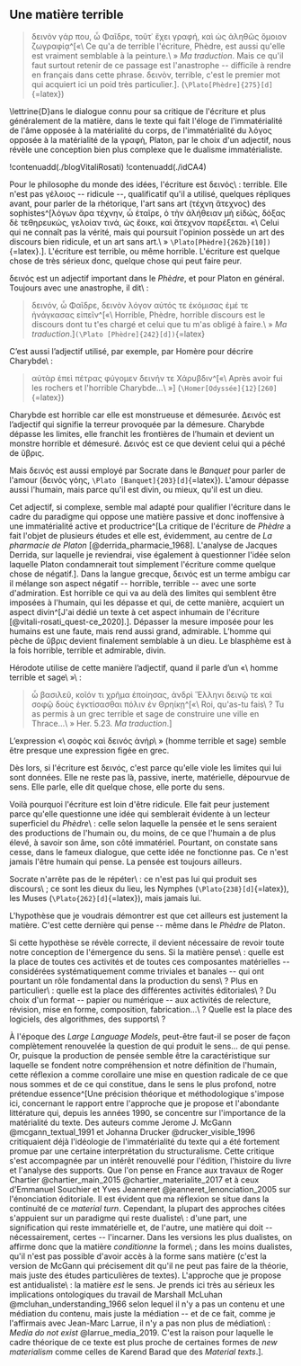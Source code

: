 ## Une matière terrible 
<!-- Il manquait un titre au chapitre. J'ai ajouté celui qui figurait sur le PDF de la version précédente du chapitre. -->

>δεινὸν γάρ που, ὦ Φαῖδρε, τοῦτ᾽ ἔχει γραφή, καὶ ὡς ἀληθῶς ὅμοιον ζωγραφίᾳ^[«\ Ce qu'a de terrible l'écriture, Phèdre, est aussi qu'elle est vraiment semblable à la peinture.\ » _Ma traduction_. Mais ce qu'il faut surtout retenir de ce passage est l'anastrophe -- difficile à rendre en français dans cette phrase. δεινὸν, terrible, c'est le premier mot qui acquiert ici un poid très particulier.]. (`\Plato[Phèdre]{275}[d]`{=latex})

\lettrine{D}ans le dialogue connu pour sa critique de l'écriture et plus généralement de la matière, dans le texte qui fait l'éloge de l'immatérialité de l'âme opposée à la matérialité du corps, de l'immatérialité du λόγος opposée à la matérialité de la γραφὴ, Platon, par le choix d'un adjectif, nous révèle une conception bien plus complexe que le dualisme immatérialiste.

!contenuadd(./blogVitaliRosati)
!contenuadd(./idCA4)

Pour le philosophe du monde des idées, l'écriture est δεινός\ : terrible. Elle n'est pas γἑλοιος -- ridicule --, qualificatif qu'il a utilisé, quelques répliques avant, pour parler de la rhétorique, l'art sans art (τέχνη ἄτεχνος) des sophistes^[λόγων ἄρα τέχνην, ὦ ἑταῖρε, ὁ τὴν ἀλήθειαν μὴ εἰδώς, δόξας δὲ τεθηρευκώς, γελοίαν τινά, ὡς ἔοικε, καὶ ἄτεχνον παρέξεται. «\ Celui qui ne connaît pas la vérité, mais qui poursuit l'opinion possède un art des discours bien ridicule, et un art sans art.\ » <!-- D'où provient la traduction ? Voir le commentaire général 1. dans la partie Chapitre 1 de la feuille de route. --> `\Plato[Phèdre]{262b}[10])`{=latex}.]. L'écriture est terrible, ou même horrible. L'écriture est quelque chose de très sérieux donc, quelque chose qui peut faire peur.


δεινός est un adjectif important dans le _Phèdre_, et pour Platon en général. Toujours avec une anastrophe, il <!-- Attention aux référents. Ici, « il » réfèrait au dernier nom mentionné, soit Socrate, pourtant, la citation qui suit est de Platon. Je propose donc de supprimer la phrase qui commence par « Socrate », à la fois afin d'éviter de créer une répétition en devant remplacer « il » par « Platon », mais aussi parce que la même idée est évoquée au paragraphe 22. --> dit\ : <!-- Cette seconde phrase traitant de la même idée que les précédentes, je vous propose, par souci de fluidité, de ne pas les séparer en deux paragraphes distincts. -->

>δεινόν, ὦ Φαῖδρε, δεινὸν λόγον αὐτός τε ἐκόμισας ἐμέ τε ἠνάγκασας εἰπεῖν^[«\ Horrible, Phèdre, horrible discours est le discours dont tu t'es chargé et celui que tu m'as obligé à faire.\ » _Ma traduction_.]`(\Plato [Phèdre]{242}[d])`{=latex}

C’est aussi l’adjectif utilisé, par exemple, par Homère pour décrire Charybde\ :

>αὐτὰρ ἐπεὶ πέτρας φύγομεν δεινήν τε Χάρυβδιν^[«\ Après avoir fui les rochers et l'horrible Charybde...\ »] <!-- Voir le commentaire n°1 dans la partie Chapitre 1 de la feuille de route. --> (`\Homer[Odyssée]{12}[260]`{=latex})


Charybde est horrible car elle est monstrueuse et démesurée. Δεινός est l’adjectif qui signifie la terreur provoquée par la démesure. Charybde dépasse les limites, elle franchit les frontières de l’humain et devient un monstre horrible et démesuré. Δεινός est ce que devient celui qui a péché de ὕβρις.

Mais δεινός est aussi employé <!-- Je propose de changer « l'adjectif utilisé » par « employé » afin réduire le nombre de répétions et d'apporter un peu plus de variation dans le texte --> par Socrate dans le _Banquet_ pour parler de l'amour (δεινὸς γόης, `\Plato [Banquet]{203}[d]`{=latex}). L'amour dépasse aussi l'humain, mais parce qu'il est divin, ou mieux, qu'il est un dieu.

Cet adjectif, si complexe, semble mal adapté pour <!-- Voir le commentaire général n° 2 dans la partie Chapitre 1 de la feuille de route. --> qualifier l'écriture dans le cadre du paradigme qui oppose une matière passive et donc inoffensive à une immatérialité active et productrice^[La critique de l'écriture de _Phèdre_ a fait l'objet de plusieurs études et elle est, évidemment, au centre de _La pharmacie de Platon_ [@derrida_pharmacie_1968]. L'analyse de Jacques Derrida<!-- Je suggère d'écrire le nom de l'auteur au complet, puisque c'est la première fois que vous le mentionnez. -->, sur laquelle je reviendrai, vise également à <!-- Je vous propose cette reformulation afin d'alléger la phrase et éviter une répétion de « comme ». --> questionner l'idée selon laquelle Platon condamnerait tout simplement l'écriture comme quelque chose de négatif.]. Dans la langue grecque, δεινός est un terme ambigu car il mélange son aspect négatif -- horrible, terrible -- avec une sorte d'admiration. Est horrible ce qui va au delà des limites qui semblent être imposées à l'humain, qui les dépasse et qui, de cette manière, acquiert un aspect divin^[J'ai dédié un texte à cet aspect inhumain de l'écriture [@vitali-rosati_quest-ce_2020].]. Dépasser la mesure imposée pour les humains est une faute, mais rend aussi grand, admirable. L’homme qui pèche de ὕβρις devient finalement semblable à un dieu. Le blasphème est à la fois horrible, terrible et admirable, divin. <!-- À mon sens, cette phrase poursuit la réflexion de la précédente et ne suggère, de ce fait, pas un retour à la ligne. -->

Hérodote utilise de cette manière l’adjectif, quand il parle d’un «\ homme terrible et sage\ »\ : 
>ὦ βασιλεῦ, κοῖόν τι χρῆμα ἐποίησας, ἀνδρὶ Ἕλληνι δεινῷ τε καὶ σοφῷ δοὺς ἐγκτίσασθαι πόλιν ἐν Θρηίκῃ^[«\ Roi, qu'as-tu fais\ ? Tu as permis à un grec terrible et sage de construire une ville en Thrace…\ » Her. 5.23. _Ma traduction_.]<!-- J'ai mis en forme la citation de la même façon que les précédentes par souci d'uniformité. -->

L’expression «\ σοφὸς καὶ δεινός ἀνήρ\ » (homme terrible et sage<!-- Je vous conseille d'écrire les adjectifs dans le même ordre que dans la phrase précédente par souci d'uniformité. -->) semble être presque une expression figée en grec.

Dès lors, <!-- Je vous propose d'utiliser un connecteur logique au lieu de la conjonction de coordination « mais » pour débuter un paragraphe. Si vous désirez la conserver, je vous conseille plutôt de joindre cette phrase au paragraphe précédent. --> si l'écriture est δεινός, c'est parce qu'elle viole les limites qui lui sont données. Elle ne reste pas là, passive, inerte, matérielle, dépourvue de sens. Elle parle, elle dit quelque chose, elle porte du sens.

Voilà pourquoi l'écriture est loin d'être ridicule. Elle fait peur justement parce qu'elle questionne une idée qui semblerait évidente à un lecteur superficiel du _Phèdre_\ : celle selon laquelle la pensée et le sens seraient des productions de l'humain ou, du moins, de ce que l'humain a de plus élevé, à savoir son âme, son côté immatériel. Pourtant, on constate sans cesse, dans le fameux dialogue, que cette idée ne fonctionne pas. Ce n'est jamais l'être humain qui pense. La pensée est toujours ailleurs.

Socrate n'arrête pas de le répéter\ : ce n'est pas lui qui produit ses discours\ ; ce sont les dieux du lieu, les Nymphes (`\Plato{238}[d]`{=latex}), les Muses (`\Plato{262}[d]`{=latex}), mais jamais lui.

L'hypothèse que je voudrais démontrer est que cet ailleurs est justement la matière. C'est cette dernière <!-- Je vous propose cette reformulation afin de varier la structure de votre phrase et d'éviter les répétitions avec la précédente. --> qui pense -- même dans le _Phèdre_ de Platon.

Si cette hypothèse se révèle correcte, il devient nécessaire de revoir toute notre conception de l'émergence du sens. Si la matière pense\ : quelle est la place de toutes ces activités et de toutes ces composantes matérielles -- considérées systématiquement comme triviales et banales -- qui ont pourtant un rôle fondamental dans la production du sens\ ? Plus en particulier\ : quelle est la place des différentes activités éditoriales\ ? Du choix d'un format -- papier ou numérique -- aux activités de relecture, révision, mise en forme, composition, fabrication...\ ? Quelle est la place des logiciels, des algorithmes, des supports\ ?

À l'époque des _Large Language Models_, peut-être faut-il se poser de façon complètement renouvelée la question de qui produit le sens... de qui pense. Or,<!-- L'emploi de la conjonction de coordination « or » suggère un lien logique avec ce qui est précédemment énoncé, je vous suggère de ce fait de ne pas sauter de ligne ici. -->  puisque la production de pensée semble être la caractéristique sur laquelle se fondent notre compréhension et notre définition de l'humain, cette réflexion a comme corollaire une mise en question radicale de ce que nous sommes et de ce qui constitue, dans le sens le plus profond, notre prétendue essence^[Une précision théorique et méthodologique s'impose ici, concernant le rapport entre l'approche que je propose et l'abondante littérature qui, depuis les années 1990, se concentre sur l'importance de la matérialité du texte. Des auteurs comme Jerome J. McGann @mcgann_textual_1991 et Johanna Drucker @drucker_visible_1996<!-- Je vous suggère, en amont de la clé bibtex, de nommer les auteur·rices au complet (prénom et nom) pour davantage accompagner le·a lecteur·ice dans la compréhension de votre chapitre et faciliter une potentielle recherche en marge de votre œuvre. --> critiquaient déjà l'idéologie de l'immatérialité du texte qui a été fortement promue par une certaine interprétation du structuralisme. <!-- Je propose de scinder la phrase en deux afin de permettre une meilleure compréhension de celle-ci. --> Cette critique s'est accompagnée par un intérêt renouvellé pour l'édition, l'histoire du livre et l'analyse des supports. Que l'on pense en France aux travaux de Roger Chartier @chartier_main_2015 @chartier_materialite_2017 et à ceux d'Emmanuel Souchier et Yves Jeanneret @jeanneret_lenonciation_2005 sur l'énonciation éditoriale. Il est évident que ma réflexion se situe dans la continuité de ce _material turn_. Cependant, la plupart des approches citées s'appuient sur un paradigme qui reste dualiste\ : d'une part, une signification qui reste immatérielle et, de l'autre, une matière qui doit -- nécessairement, certes -- l'incarner. Dans les versions les plus dualistes, on affirme donc que la matière _conditionne_ la forme\ ; dans les moins dualistes, qu'il n'est pas possible d'avoir accès à la forme sans matière (c'est la version de McGann qui précisement <!-- Je vous propose de remplacer « justement » par « précisement » afin d'éviter la répétition avec « juste », plus loin dans la phrase. --> dit qu'il ne peut pas faire de la théorie, mais juste des études particulières de textes). L'approche que je propose est antidualiste\ : la matière _est_ le sens. Je prends ici très au sérieux les implications ontologiques du travail de Marshall McLuhan @mcluhan_understanding_1966 selon lequel il n'y a pas un contenu et une médiation du contenu, mais juste la médiation -- et de ce fait, comme je l'affirmais avec Jean-Marc Larrue, il n'y a pas non plus de médiation\ : _Media do not exist_ @larrue_media_2019. C'est la raison pour laquelle le cadre théorique de ce texte est plus proche de certaines formes de _new materialism_ comme celles de Karend Barad que des _Material texts_.].<!-- Une telle précision théorique ne mériterait-elle pas de se trouver dans le corps du texte plutôt qu'en note de bas de page afin d'aiguiller les moins savant·es d'entre nous dans leur lecture ? -->


